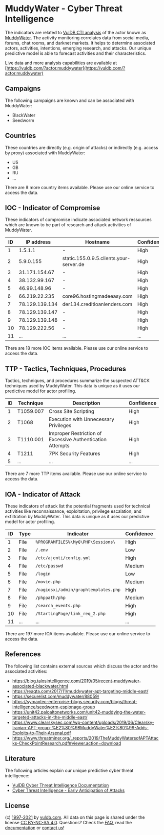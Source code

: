 # MuddyWater - Cyber Threat Intelligence

The indicators are related to [VulDB CTI analysis](https://vuldb.com/?doc.cti) of the actor known as [MuddyWater](https://vuldb.com/?actor.muddywater). The activity monitoring correlates data from social media, forums, chat rooms, and darknet markets. It helps to determine associated actors, activities, intentions, emerging research, and attacks. Our unique predictive model is able to forecast activities and their characteristics.

Live data and more analysis capabilities are available at [https://vuldb.com/?actor.muddywater](https://vuldb.com/?actor.muddywater)

## Campaigns

The following campaigns are known and can be associated with MuddyWater:

* BlackWater
* Seedworm

## Countries

These countries are directly (e.g. origin of attacks) or indirectly (e.g. access by proxy) associated with MuddyWater:

* US
* GB
* RU
* ...

There are 8 more country items available. Please use our online service to access the data.

## IOC - Indicator of Compromise

These indicators of compromise indicate associated network ressources which are known to be part of research and attack activities of MuddyWater.

ID | IP address | Hostname | Confidence
-- | ---------- | -------- | ----------
1 | 1.5.1.1 | - | High
2 | 5.9.0.155 | static.155.0.9.5.clients.your-server.de | High
3 | 31.171.154.67 | - | High
4 | 38.132.99.167 | - | High
5 | 46.99.148.96 | - | High
6 | 66.219.22.235 | core96.hostingmadeeasy.com | High
7 | 78.129.139.134 | der134.creditloanlenders.com | High
8 | 78.129.139.147 | - | High
9 | 78.129.139.148 | - | High
10 | 78.129.222.56 | - | High
11 | ... | ... | ...

There are 18 more IOC items available. Please use our online service to access the data.

## TTP - Tactics, Techniques, Procedures

Tactics, techniques, and procedures summarize the suspected ATT&CK techniques used by MuddyWater. This data is unique as it uses our predictive model for actor profiling.

ID | Technique | Description | Confidence
-- | --------- | ----------- | ----------
1 | T1059.007 | Cross Site Scripting | High
2 | T1068 | Execution with Unnecessary Privileges | High
3 | T1110.001 | Improper Restriction of Excessive Authentication Attempts | High
4 | T1211 | 7PK Security Features | High
5 | ... | ... | ...

There are 7 more TTP items available. Please use our online service to access the data.

## IOA - Indicator of Attack

These indicators of attack list the potential fragments used for technical activities like reconnaissance, exploitation, privilege escalation, and exfiltration by MuddyWater. This data is unique as it uses our predictive model for actor profiling.

ID | Type | Indicator | Confidence
-- | ---- | --------- | ----------
1 | File | `%PROGRAMFILES%\MyQ\PHP\Sessions\` | High
2 | File | `/.env` | Low
3 | File | `/etc/ajenti/config.yml` | High
4 | File | `/etc/passwd` | Medium
5 | File | `/login` | Low
6 | File | `/movie.php` | Medium
7 | File | `/nagiosxi/admin/graphtemplates.php` | High
8 | File | `/phppath/php` | Medium
9 | File | `/search_events.php` | High
10 | File | `/StartingPage/link_req_2.php` | High
11 | ... | ... | ...

There are 197 more IOA items available. Please use our online service to access the data.

## References

The following list contains external sources which discuss the actor and the associated activities:

* https://blog.talosintelligence.com/2019/05/recent-muddywater-associated-blackwater.html
* https://reaqta.com/2017/11/muddywater-apt-targeting-middle-east/
* https://securelist.com/muddywater/88059/
* https://symantec-enterprise-blogs.security.com/blogs/threat-intelligence/seedworm-espionage-group
* https://unit42.paloaltonetworks.com/unit42-muddying-the-water-targeted-attacks-in-the-middle-east/
* https://www.clearskysec.com/wp-content/uploads/2019/06/Clearsky-Iranian-APT-group-%E2%80%98MuddyWater%E2%80%99-Adds-Exploits-to-Their-Arsenal.pdf
* https://www.threatminer.org/_reports/2019/TheMuddyWatersofAPTAttacks-CheckPointResearch.pdf#viewer.action=download

## Literature

The following articles explain our unique predictive cyber threat intelligence:

* [VulDB Cyber Threat Intelligence Documentation](https://vuldb.com/?doc.cti)
* [Cyber Threat Intelligence - Early Anticipation of Attacks](https://www.scip.ch/en/?labs.20201022)

## License

(c) [1997-2021](https://vuldb.com/?doc.changelog) by [vuldb.com](https://vuldb.com/?doc.about). All data on this page is shared under the license [CC BY-NC-SA 4.0](https://creativecommons.org/licenses/by-nc-sa/4.0/). Questions? Check the [FAQ](https://vuldb.com/?doc.faq), read the [documentation](https://vuldb.com/?doc) or [contact us](https://vuldb.com/?contact)!
